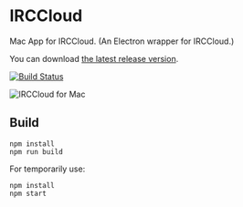 # IRCCloud

Mac App for IRCCloud. (An Electron wrapper for IRCCloud.)

You can download [the latest release version](https://github.com/dalinaum/IRCCloud/releases/tag/v0.6).

[![Build Status](https://travis-ci.org/dalinaum/IRCCloud.svg)](https://travis-ci.org/dalinaum/IRCCloud)

![IRCCloud for Mac](https://cloud.githubusercontent.com/assets/145585/8322441/0c1814c4-1a70-11e5-8d88-4df80ce071c3.png)

## Build

````
npm install
npm run build
````

For temporarily use:

````
npm install
npm start
````
